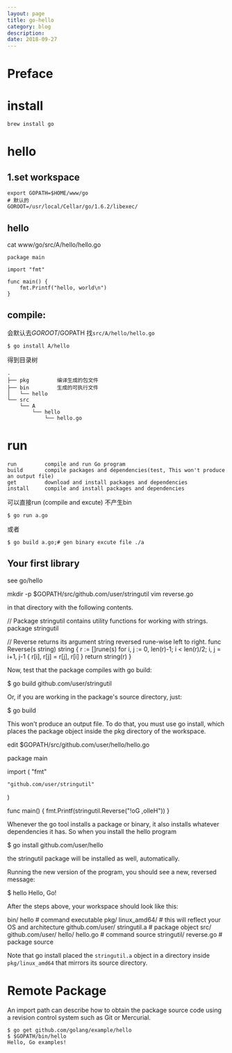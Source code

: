 ```yaml
---
layout: page
title: go-hello
category: blog
description: 
date: 2018-09-27
---
```

# Preface

# install

	brew install go

# hello

## 1.set workspace

	export GOPATH=$HOME/www/go
	# 默认的
	GOROOT=/usr/local/Cellar/go/1.6.2/libexec/

## hello
cat www/go/src/A/hello/hello.go

	package main

	import "fmt"

	func main() {
		fmt.Printf("hello, world\n")
	}


## compile:
会默认去$GOROOT/$GOPATH 找`src/A/hello/hello.go`

	$ go install A/hello

得到目录树

	.
	├── pkg			编译生成的包文件
	├── bin 		生成的可执行文件
	│   └── hello
	└── src
		└── A
			└── hello
				└── hello.go

# run

	run         compile and run Go program
	build       compile packages and dependencies(test, This won't produce an output file)
	get         download and install packages and dependencies
	install     compile and install packages and dependencies

可以直接run (compile and excute) 不产生bin

	$ go run a.go

或者

	$ go build a.go;# gen binary excute file ./a

## Your first library
see go/hello

  mkdir -p $GOPATH/src/github.com/user/stringutil
  vim reverse.go

in that directory with the following contents.

  // Package stringutil contains utility functions for working with strings.
  package stringutil

  // Reverse returns its argument string reversed rune-wise left to right.
  func Reverse(s string) string {
  	r := []rune(s)
  	for i, j := 0, len(r)-1; i < len(r)/2; i, j = i+1, j-1 {
  		r[i], r[j] = r[j], r[i]
  	}
  	return string(r)
  }

Now, test that the package compiles with go build:

  $ go build github.com/user/stringutil

Or, if you are working in the package's source directory, just:

  $ go build

This won't produce an output file. To do that, you must use go install, which places the package object inside the pkg directory of the workspace.

edit $GOPATH/src/github.com/user/hello/hello.go

  package main

  import (
  	"fmt"

  	"github.com/user/stringutil"
  )

  func main() {
  	fmt.Printf(stringutil.Reverse("!oG ,olleH"))
  }

Whenever the go tool installs a package or binary, it also installs whatever dependencies it has. So when you install the hello program

  $ go install github.com/user/hello

the stringutil package will be installed as well, automatically.

Running the new version of the program, you should see a new, reversed message:

  $ hello
  Hello, Go!

After the steps above, your workspace should look like this:

  bin/
      hello                 # command executable
  pkg/
      linux_amd64/          # this will reflect your OS and architecture
          github.com/user/
              stringutil.a  # package object
  src/
      github.com/user/
          hello/
              hello.go      # command source
          stringutil/
              reverse.go    # package source

Note that go install placed the `stringutil.a` object in a directory inside `pkg/linux_amd64` that mirrors its source directory.

# Remote Package
An import path can describe how to obtain the package source code using a revision control system such as Git or Mercurial. 

	$ go get github.com/golang/example/hello
	$ $GOPATH/bin/hello
	Hello, Go examples!